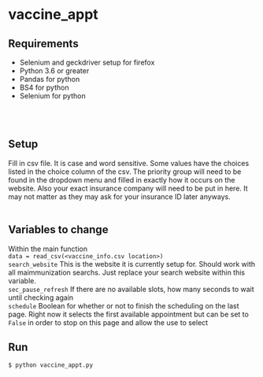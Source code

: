 # vaccine_appt
## Requirements

<ul>
<li>Selenium and geckdriver setup for firefox</li>
<li>Python 3.6 or greater</li>
<li>Pandas for python</li>
<li>BS4 for python</li>
<li>Selenium for python</li>
</ul>
<br><br>

## Setup
Fill in csv file.  It is case and word sensitive.  Some values have the choices listed in the choice column of the csv.  The priority group will need to be found in the dropdown menu and filled in exactly how it occurs on the website.  Also your exact insurance company will need to be put in here.  It may not matter as they may ask for your insurance ID later anyways.
<br><br>

## Variables to change
Within the main function<br>
`data = read_csv(<vaccine_info.csv location>)`<br>
`search_website` This is the website it is currently setup for.  Should work with all maimmunization
searchs.  Just replace your search website within this variable.<br>
`sec_pause_refresh` If there are no available slots, how many seconds to wait until checking again<br>
`schedule` Boolean for whether or not to finish the scheduling on the last page. Right now it selects the first available appointment but can be set to `False` in order to stop on this page and allow the use to select

## Run
`$ python vaccine_appt.py`
